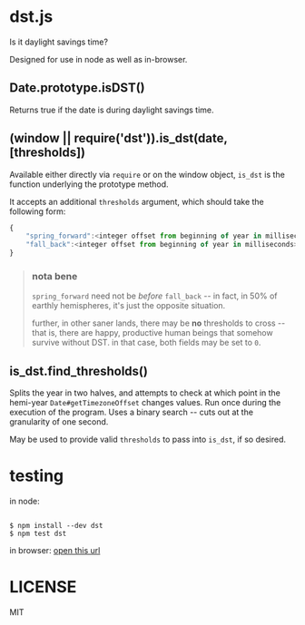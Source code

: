 # dst.js

Is it daylight savings time?

Designed for use in node as well as in-browser.

## Date.prototype.isDST()

Returns true if the date is during daylight savings time.

## (window || require('dst')).is_dst(date, [thresholds])

Available either directly via `require` or on the window object, `is_dst`
is the function underlying the prototype method.

It accepts an additional `thresholds` argument, which should take the following
form:

````javascript
{
    "spring_forward":<integer offset from beginning of year in milliseconds>,
    "fall_back":<integer offset from beginning of year in milliseconds>,
}
````

> ### nota bene
> 
> `spring_forward` need not be *before* `fall_back` -- in fact, in 50% of earthly
> hemispheres, it's just the opposite situation.
>
> further, in other saner lands, there may be **no** thresholds to cross -- that is,
> there are happy, productive human beings that somehow survive without DST.
> in that case, both fields may be set to `0`.

## is_dst.find_thresholds()

Splits the year in two halves, and attempts to check at which point in the hemi-year
`Date#getTimezoneOffset` changes values. Run once during the execution of the program.
Uses a binary search -- cuts out at the granularity of one second.

May be used to provide valid `thresholds` to pass into `is_dst`, if so desired.

# testing

in node:

````

$ npm install --dev dst
$ npm test dst

````

in browser: [open this url](https://chrisdickinson.github.com/dstjs/test/)

# LICENSE

MIT

